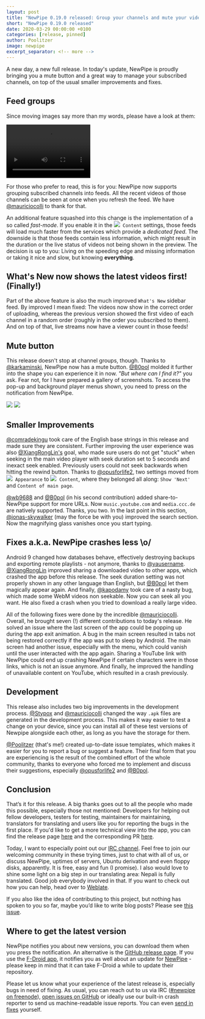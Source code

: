 ```yaml
---
layout: post
title: "NewPipe 0.19.0 released: Group your channels and mute your videos"
short: "NewPipe 0.19.0 released"
date: 2020-03-29 00:00:00 +0100
categories: [release, pinned]
author: Poolitzer
image: newpipe
excerpt_separator: <!-- more -->
---
```


A new day, a new full release. In today's update, NewPipe is proudly bringing you a mute button and a great way to manage your subscribed channels, on top of the usual smaller improvements and fixes.<!-- more -->


## Feed groups

Since moving images say more than my words, please have a look at them:

<video src="{{ site.baseurl }}/img/folders.webm" class="no-flow img-responsive" width="220" height="140" autoplay loop></video>

For those who prefer to read, this is for you: NewPipe now supports grouping subscribed channels into feeds. All the recent videos of those channels can be seen at once when you refresh the feed. We have [@mauriciocolli](https://github.com/mauriciocolli) to thank for that.

An additional feature squashed into this change is the implementation of a so called _fast-mode_. If you enable it in the <code><nobr><img src="{{ site.baseurl }}/img/icons/baseline-language-20px.svg" /> Content</nobr></code> settings, those feeds will load much faster from the services which provide a _dedicated feed_. The downside is that those feeds contain less information, which might result in the duration or the live status of videos not being shown in the preview. The decision is up to you: Living on the speeding edge and missing information or taking it nice and slow, but knowing **everything**.

## What's New now shows the latest videos first! (Finally!)

Part of the above feature is also the much improved `What's New` sidebar feed. By improved I mean fixed: The videos now show in the correct order of uploading, whereas the previous version showed the first video of each channel in a random order (roughly in the order you subscribed to them). And on top of that, live streams now have a viewer count in those feeds!


## Mute button

This release doesn't stop at channel groups, though. Thanks to [@karkaminski](https://github.com/karkaminski), NewPipe now has a mute button. [@B0pol](https://github.com/B0pol) molded it further into the shape you can experience it in now. _"But where can I find it?"_ you ask. Fear not, for I have prepared a gallery of screenshots. To access the pop-up and background player menus shown, you need to press on the notification from NewPipe.

<img class="no-flow vertical" src="{{ site.baseurl }}/img/screenshots/mute_main.jpg"/>
<img class="no-flow img-responsive" src="{{ site.baseurl }}/img/screenshots/mute_back.jpg"/>


## Smaller Improvements

[@comradekingu](https://github.com/comradekingu) took care of the English base strings in this release and made sure they are consistent. Further improving the user experience was also [@XiangRongLin's](https://github.com/XiangRongLin) goal, who made sure users do not get "stuck" when seeking in the main video player with seek duration set to 5 seconds and inexact seek enabled. Previously users could not seek backwards when hitting the rewind button. Thanks to [@opusforlife2](https://github.com/opusforlife2), two settings moved from <code><nobr><img src="{{ site.baseurl }}/img/icons/color_lens-20px.svg" /> Appearance</nobr></code> to <code><nobr><img src="{{ site.baseurl }}/img/icons/baseline-language-20px.svg" /> Content</nobr></code>, where they belonged all along: `Show 'Next'` and `Content of main page`.

[@wb9688](https://github.com/wb9688) and [@B0pol](https://github.com/B0pol) (in his second contribution) added share-to-NewPipe support for more URLs. Now `music.youtube.com` and `media.ccc.de` are natively supported. Thanks, you two. In the last point in this section, [@jonas-skywalker](https://github.com/jonas-skywalker) (may the force be with you) improved the search section. Now the magnifying glass vanishes once you start typing.

## Fixes a.k.a. NewPipe crashes less \o/

Android 9 changed how databases behave, effectively destroying backups and exporting remote playlists - not anymore, thanks to [@yausername](https://github.com/yausername). [@XiangRongLin](https://github.com/XiangRongLin) improved sharing a downloaded video to other apps, which crashed the app before this release. The seek duration setting was not properly shown in any other language than English, but [@B0pol](https://github.com/B0pol) let them magically appear again. And finally, [@kapodamy](https://github.com/kapodamy) took care of a nasty bug, which made some WebM videos non seekable. Now you can seek all you want. He also fixed a crash when you tried to download a really large video.

All of the following fixes were done by the incredible [@mauriciocolli](https://github.com/mauriciocolli). Overall, he brought seven (!) different contributions to today's release. He solved an issue where the last screen of the app could be popping up during the app exit animation. A bug in the main screen resulted in tabs not being restored correctly if the app was put to sleep by Android. The main screen had another issue, especially with the menu, which could vanish until the user interacted with the app again. Sharing a YouTube link with NewPipe could end up crashing NewPipe if certain characters were in those links, which is not an issue anymore. And finally, he improved the handling of unavailable content on YouTube, which resulted in a crash previously.

## Development

This release also includes two big improvements in the development process. [@Stypox](https://github.com/Stypox) and [@mauriciocolli](https://github.com/mauriciocolli) changed the way `.apk` files are generated in the development process. This makes it way easier to test a change on your device, since you can install all of these test versions of Newpipe alongside each other, as long as you have the storage for them.

[@Poolitzer](https://github.com/poolitzer) (that's me!) created up-to-date issue templates, which makes it easier for you to report a bug or suggest a feature. Their final form that you are experiencing is the result of the combined effort of the whole community, thanks to everyone who forced me to implement and discuss their suggestions, especially [@opusforlife2](https://github.com/opusforlife2) and [@B0pol](https://github.com/B0pol).


## Conclusion

That’s it for this release. A big thanks goes out to all the people who made this possible, especially those not mentioned: Developers for helping out fellow developers, testers for testing, maintainers for maintaining, translators for translating and users like you for reporting the bugs in the first place. If you'd like to get a more technical view into the app, you can find the release page [here](https://github.com/TeamNewPipe/NewPipe/releases/tag/v0.19.0) and the corresponding PR [here](https://github.com/TeamNewPipe/NewPipe/pull/3267).

Today, I want to especially point out our [IRC channel](https://webchat.freenode.net/?channels=newpipe). Feel free to join our welcoming community in these trying times, just to chat with all of us, or discuss NewPipe, uptimes of servers, Ubuntu derivation and even floppy disks, apparently. It is free, easy and fun (I promise).
I also would love to shine some light on a big step in our translating area: Nepali is fully translated. Good job everybody involved in that. If you want to check out how you can help, head over to [Weblate](https://hosted.weblate.org/projects/newpipe/).

If you also like the idea of contributing to this project, but nothing has spoken to you so far, maybe you’d like to write blog posts? Please see [this issue](https://github.com/TeamNewPipe/website/issues/125).


## Where to get the latest version

NewPipe notifies you about new versions, you can download them when you press the notification. An alternative is the [GitHub release page](https://github.com/TeamNewPipe/NewPipe/releases). If you use the [F-Droid app](https://f-droid.org/), it notifies you as well about an update for [NewPipe](https://f-droid.org/packages/org.schabi.newpipe/) - please keep in mind that it can take F-Droid a while to update their repository.

Please let us know what your experience of the latest release is, especially bugs in need of fixing. As usual, you can reach out to us via IRC ([#newpipe on freenode](https://webchat.freenode.net/?channels=newpipe)), [open issues on GitHub](https://github.com/TeamNewPipe/NewPipe/issues/new) or ideally use our built-in crash reporter to send us machine-readable issue reports. You can even [send in fixes](https://github.com/TeamNewPipe/NewPipe/blob/dev/.github/CONTRIBUTING.md#bug-fixing) yourself.
